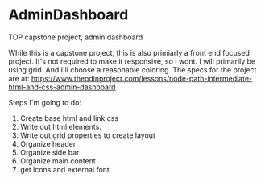 # AdminDashboard
TOP capstone project, admin dashboard

While this is a capstone project, this is also primiarly a front end focused project.
It's not required to make it responsive, so I wont. I will primarily be using grid.
And I'll choose a reasonable coloring. The specs for the project are at:
https://www.theodinproject.com/lessons/node-path-intermediate-html-and-css-admin-dashboard


Steps I'm going to do:
1. Create base html and link css
2. Write out html elements. 
3. Write out grid properties to create layout
4. Organize header
5. Organize side bar
6. Organize main content
7. get icons and external font